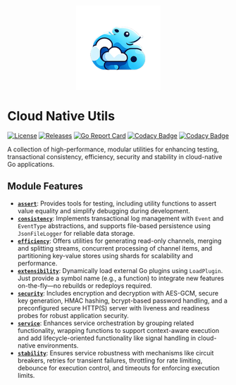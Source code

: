 <p align="center">
<img src="https://github.com/andygeiss/cloud-native-utils/blob/main/logo.png?raw=true" />
</p>

# Cloud Native Utils

[![License](https://img.shields.io/github/license/andygeiss/cloud-native-utils)](https://github.com/andygeiss/cloud-native-utils/blob/master/LICENSE)
[![Releases](https://img.shields.io/github/v/release/andygeiss/cloud-native-utils)](https://github.com/andygeiss/cloud-native-utils/releases)
[![Go Report Card](https://goreportcard.com/badge/github.com/andygeiss/cloud-native-utils)](https://goreportcard.com/report/github.com/andygeiss/cloud-native-utils)
[![Codacy Badge](https://app.codacy.com/project/badge/Grade/b4e3a9c4859b47f1bc43613970ec8d12)](https://app.codacy.com/gh/andygeiss/cloud-native-utils/dashboard?utm_source=gh&utm_medium=referral&utm_content=&utm_campaign=Badge_grade)
[![Codacy Badge](https://app.codacy.com/project/badge/Coverage/b4e3a9c4859b47f1bc43613970ec8d12)](https://app.codacy.com/gh/andygeiss/cloud-native-utils/dashboard?utm_source=gh&utm_medium=referral&utm_content=&utm_campaign=Badge_coverage)

A collection of high-performance, modular utilities for enhancing testing,
transactional consistency, efficiency, security and stability in cloud-native
Go applications.

## **Module Features**

- [**`assert`**](assert/): Provides tools for testing, including utility functions
  to assert value equality and simplify debugging during development.
- [**`consistency`**](consistency/): Implements transactional log management with
  `Event` and `EventType` abstractions, and supports file-based persistence using
  `JsonFileLogger` for reliable data storage.
- [**`efficiency`**](efficiency/): Offers utilities for generating read-only
  channels, merging and splitting streams, concurrent processing of channel items,
  and partitioning key-value stores using shards for scalability and performance.
- [**`extensibility`**](extensibility/): Dynamically load external Go plugins using
  `LoadPlugin`. Just provide a symbol name (e.g., a function) to integrate new
  features on-the-fly—no rebuilds or redeploys required.
- [**`security`**](security/): Includes encryption and decryption with AES-GCM,
  secure key generation, HMAC hashing, bcrypt-based password handling, and a
  preconfigured secure HTTP(S) server with liveness and readiness probes for
  robust application security.
- [**`service`**](service/): Enhances service orchestration by grouping related
  functionality, wrapping functions to support context-aware execution and add
  lifecycle-oriented functionality like signal handling in cloud-native
  environments.
- [**`stability`**](stability/): Ensures service robustness with mechanisms like
  circuit breakers, retries for transient failures, throttling for rate limiting,
  debounce for execution control, and timeouts for enforcing execution limits.
